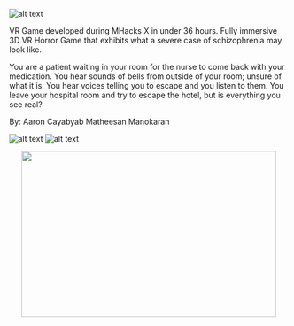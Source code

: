 ![alt text](https://challengepost-s3-challengepost.netdna-ssl.com/photos/production/software_photos/000/540/563/datas/gallery.jpg)
 
VR Game developed during MHacks X in under 36 hours.
Fully immersive 3D VR Horror Game that exhibits what a severe case of schizophrenia may look like.
 
You are a patient waiting in your room for the nurse to come back with your medication. You hear sounds of bells from outside of your      room; unsure of what it is. You hear voices telling you to escape and you listen to them. You leave your hospital room and try to escape the hotel, but is everything you see real?

 By:
 Aaron Cayabyab
 Matheesan Manokaran
 
![alt text](https://challengepost-s3-challengepost.netdna-ssl.com/photos/production/software_photos/000/540/662/datas/gallery.jpg)
![alt text](https://challengepost-s3-challengepost.netdna-ssl.com/photos/production/software_photos/000/540/663/datas/gallery.jpg)

 
<p align="center">
  <img width="460" height="300" src="https://challengepost-s3-challengepost.netdna-ssl.com/photos/production/software_photos/000/540/663/datas/gallery.jpg">
</p>
 

